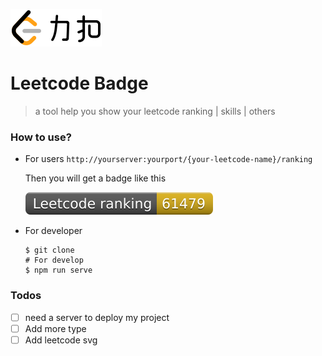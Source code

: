 ![leetcode](./leetcode.svg) 

# Leetcode Badge

> a tool help you show your leetcode ranking | skills | others

### How to use?
- For users
  `http://yourserver:yourport/{your-leetcode-name}/ranking`<br>
  
  Then you will get a badge like this 

  ![badge](./.image/badge.svg)

- For developer
  ```shell
  $ git clone
  # For develop
  $ npm run serve
  ```

### Todos
- [ ] need a server to deploy my project
- [ ] Add more type
- [ ] Add leetcode svg